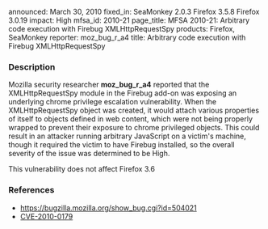 announced: March 30, 2010
fixed_in: SeaMonkey 2.0.3
          Firefox 3.5.8
          Firefox 3.0.19
impact: High
mfsa_id: 2010-21
page_title: MFSA 2010-21: Arbitrary code execution with Firebug XMLHttpRequestSpy
products: Firefox, SeaMonkey
reporter: moz_bug_r_a4
title: Arbitrary code execution with Firebug XMLHttpRequestSpy

<h3>Description</h3>

<p>Mozilla security researcher <strong>moz_bug_r_a4</strong> reported
that the XMLHttpRequestSpy module in the Firebug add-on was exposing
an underlying chrome privilege escalation vulnerability.  When the
XMLHttpRequestSpy object was created, it would attach various
properties of itself to objects defined in web content, which were not
being properly wrapped to prevent their exposure to chrome privileged
objects.  This could result in an attacker running arbitrary
JavaScript on a victim's machine, though it required the victim to
have Firebug installed, so the overall severity of the issue was
determined to be High.</p>

<p class="note">This vulnerability does not affect Firefox 3.6</p>

<h3>References</h3>

<ul>
  <li><a href="https://bugzilla.mozilla.org/show_bug.cgi?id=504021">https://bugzilla.mozilla.org/show_bug.cgi?id=504021</a></li>
  <li><a class="ex-ref" href="http://cve.mitre.org/cgi-bin/cvename.cgi?name=CVE-2010-0179">CVE-2010-0179</a></li>
</ul>




